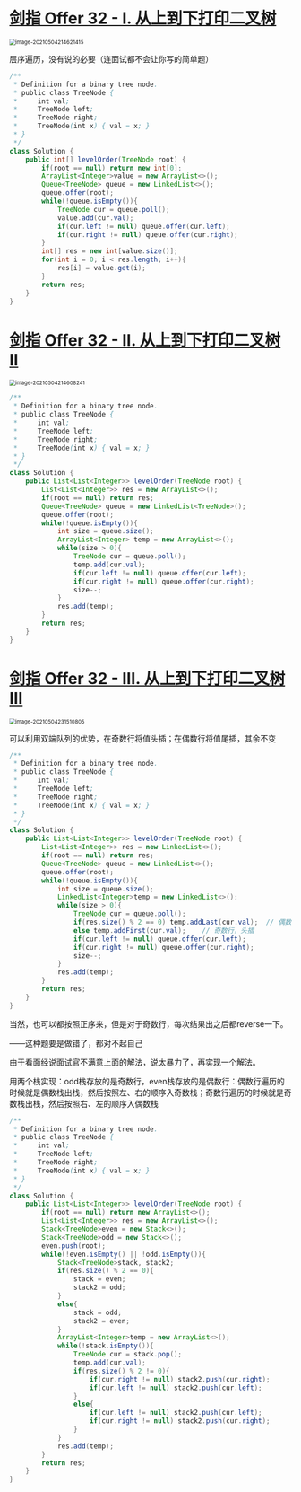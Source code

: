 # [剑指 Offer 32 - I. 从上到下打印二叉树](https://leetcode-cn.com/problems/cong-shang-dao-xia-da-yin-er-cha-shu-lcof/)

<img src="pic\image-20210504214621415.png" alt="image-20210504214621415" style="zoom: 67%;" />

层序遍历，没有说的必要（连面试都不会让你写的简单题）

```java
/**
 * Definition for a binary tree node.
 * public class TreeNode {
 *     int val;
 *     TreeNode left;
 *     TreeNode right;
 *     TreeNode(int x) { val = x; }
 * }
 */
class Solution {
    public int[] levelOrder(TreeNode root) {
        if(root == null) return new int[0];
        ArrayList<Integer>value = new ArrayList<>();
        Queue<TreeNode> queue = new LinkedList<>();
        queue.offer(root);
        while(!queue.isEmpty()){
            TreeNode cur = queue.poll();
            value.add(cur.val);
            if(cur.left != null) queue.offer(cur.left);
            if(cur.right != null) queue.offer(cur.right);
        }
        int[] res = new int[value.size()];
        for(int i = 0; i < res.length; i++){
            res[i] = value.get(i);
        }
        return res;
    }
}
```

# [剑指 Offer 32 - II. 从上到下打印二叉树 II](https://leetcode-cn.com/problems/cong-shang-dao-xia-da-yin-er-cha-shu-ii-lcof/)

<img src="pic\image-20210504214608241.png" alt="image-20210504214608241" style="zoom:67%;" />

```java
/**
 * Definition for a binary tree node.
 * public class TreeNode {
 *     int val;
 *     TreeNode left;
 *     TreeNode right;
 *     TreeNode(int x) { val = x; }
 * }
 */
class Solution {
    public List<List<Integer>> levelOrder(TreeNode root) {
        List<List<Integer>> res = new ArrayList<>();
        if(root == null) return res;
        Queue<TreeNode> queue = new LinkedList<TreeNode>();
        queue.offer(root);
        while(!queue.isEmpty()){
            int size = queue.size();
            ArrayList<Integer> temp = new ArrayList<>();
            while(size > 0){
                TreeNode cur = queue.poll();
                temp.add(cur.val);
                if(cur.left != null) queue.offer(cur.left);
                if(cur.right != null) queue.offer(cur.right);
                size--;
            }
            res.add(temp);
        }
        return res;
    }
}
```

# [剑指 Offer 32 - III. 从上到下打印二叉树 III](https://leetcode-cn.com/problems/cong-shang-dao-xia-da-yin-er-cha-shu-iii-lcof/)

<img src="pic\image-20210504231510805.png" alt="image-20210504231510805" style="zoom:67%;" />

可以利用双端队列的优势，在奇数行将值头插；在偶数行将值尾插，其余不变

```java
/**
 * Definition for a binary tree node.
 * public class TreeNode {
 *     int val;
 *     TreeNode left;
 *     TreeNode right;
 *     TreeNode(int x) { val = x; }
 * }
 */
class Solution {
    public List<List<Integer>> levelOrder(TreeNode root) {
        List<List<Integer>> res = new LinkedList<>();
        if(root == null) return res;
        Queue<TreeNode> queue = new LinkedList<>();
        queue.offer(root);
        while(!queue.isEmpty()){
            int size = queue.size();
            LinkedList<Integer>temp = new LinkedList<>();
            while(size > 0){
                TreeNode cur = queue.poll();
                if(res.size() % 2 == 0) temp.addLast(cur.val);	// 偶数行，尾插
                else temp.addFirst(cur.val);	// 奇数行，头插
                if(cur.left != null) queue.offer(cur.left);
                if(cur.right != null) queue.offer(cur.right);
                size--;
            }
            res.add(temp);
        }
        return res;
    }
}
```

当然，也可以都按照正序来，但是对于奇数行，每次结果出之后都reverse一下。

——这种题要是做错了，都对不起自己

由于看面经说面试官不满意上面的解法，说太暴力了，再实现一个解法。

用两个栈实现：odd栈存放的是奇数行，even栈存放的是偶数行：偶数行遍历的时候就是偶数栈出栈，然后按照左、右的顺序入奇数栈；奇数行遍历的时候就是奇数栈出栈，然后按照右、左的顺序入偶数栈

```java
/**
 * Definition for a binary tree node.
 * public class TreeNode {
 *     int val;
 *     TreeNode left;
 *     TreeNode right;
 *     TreeNode(int x) { val = x; }
 * }
 */
class Solution {
    public List<List<Integer>> levelOrder(TreeNode root) {
        if(root == null) return new ArrayList<>();
        List<List<Integer>> res = new ArrayList<>();
        Stack<TreeNode>even = new Stack<>();
        Stack<TreeNode>odd = new Stack<>();
        even.push(root);
        while(!even.isEmpty() || !odd.isEmpty()){
            Stack<TreeNode>stack, stack2;
            if(res.size() % 2 == 0){
                stack = even;
                stack2 = odd;
            }
            else{
                stack = odd;
                stack2 = even;
            }
            ArrayList<Integer>temp = new ArrayList<>();
            while(!stack.isEmpty()){
                TreeNode cur = stack.pop();
                temp.add(cur.val);
                if(res.size() % 2 != 0){
                    if(cur.right != null) stack2.push(cur.right);
                    if(cur.left != null) stack2.push(cur.left);
                }
                else{
                    if(cur.left != null) stack2.push(cur.left);
                    if(cur.right != null) stack2.push(cur.right);
                }
            }
            res.add(temp);
        }
        return res;
    }
}
```

